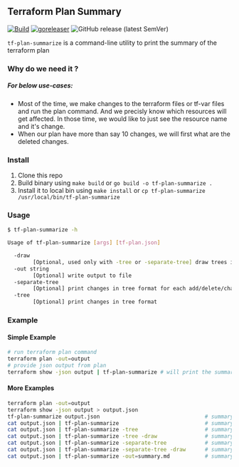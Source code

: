 ## Terraform Plan Summary

[![Build](https://github.com/dineshba/terraform-plan-summary/actions/workflows/build.yml/badge.svg?branch=main)](https://github.com/dineshba/terraform-plan-summary/actions/workflows/build.yml) [![goreleaser](https://github.com/dineshba/terraform-plan-summary/actions/workflows/release.yml/badge.svg)](https://github.com/dineshba/terraform-plan-summary/actions/workflows/release.yml) ![GitHub release (latest SemVer)](https://img.shields.io/github/v/release/dineshba/terraform-plan-summary)

`tf-plan-summarize` is a command-line utility to print the summary of the terraform plan

### Why do we need it ?

##### For below use-cases:
- Most of the time, we make changes to the terraform files or tf-var files and run the plan command. And we precisly know which resources will get affected. In those time, we would like to just see the resource name and it's change.
- When our plan have more than say 10 changes, we will first what are the deleted changes.


### Install

1. Clone this repo
2. Build binary using `make build` or `go build -o tf-plan-summarize .`
3. Install it to local bin using `make install` or `cp tf-plan-summarize /usr/local/bin/tf-plan-summarize`

### Usage

```sh
$ tf-plan-summarize -h

Usage of tf-plan-summarize [args] [tf-plan.json]

  -draw
        [Optional, used only with -tree or -separate-tree] draw trees instead of plain tree
  -out string
        [Optional] write output to file
  -separate-tree
        [Optional] print changes in tree format for each add/delete/change/recreate changes
  -tree
        [Optional] print changes in tree format
```

### Example

#### Simple Example
```sh
# run terraform plan command
terraform plan -out=output
# provide json output from plan
terraform show -json output | tf-plan-summarize # will print the summary in stdout in table format
```

#### More Examples
```sh
terraform plan -out=output
terraform show -json output > output.json
tf-plan-summarize output.json                                 # summary in table format
cat output.json | tf-plan-summarize                           # summary in table format
cat output.json | tf-plan-summarize -tree                     # summary in tree format
cat output.json | tf-plan-summarize -tree -draw               # summary in 2D tree format
cat output.json | tf-plan-summarize -separate-tree            # summary in separate tree format
cat output.json | tf-plan-summarize -separate-tree -draw      # summary in separate 2D tree format
cat output.json | tf-plan-summarize -out=summary.md           # summary in output file instead of stdout
```